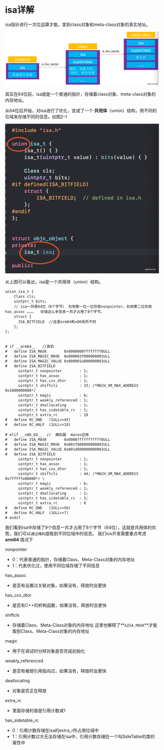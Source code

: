 # isa详解

isa指针进行一次位运算才能，拿到class对象和meta-class对象的真实地址。

![](../.gitbook/assets/image.png)

其实在64位前，isa就是一个普通的指针，存储着class对象、meta-class对象的内存地址。

从64位后开始，对isa进行了优化，变成了一个 **共用体**（union）结构，用不同的位域来存储不同的信息。如图2-1

![&#x56FE;2-1](../.gitbook/assets/image%20%282%29.png)

从上图可以看出，isa是一个共用体（union）结构。

```text
union isa_t {
    Class cls;
    uintptr_t bits;
    // isa一共是64位（8个字节） 右侧第一位一位存放nonpointer，右侧第二位存放has_assoc 。。。。  存储这么多信息一共才占用了8个字节。
    struct {
      ISA_BITFIELD  //这里arm64和x86有所不同
    };
};


# if __arm64__   //真机
#   define ISA_MASK        0x0000000ffffffff8ULL
#   define ISA_MAGIC_MASK  0x000003f000000001ULL
#   define ISA_MAGIC_VALUE 0x000001a000000001ULL
#   define ISA_BITFIELD                                                      
      uintptr_t nonpointer        : 1;                                       
      uintptr_t has_assoc         : 1;                                       
      uintptr_t has_cxx_dtor      : 1;                                       
      uintptr_t shiftcls          : 33; /*MACH_VM_MAX_ADDRESS 0x1000000000*/ 
      uintptr_t magic             : 6;                                       
      uintptr_t weakly_referenced : 1;                                       
      uintptr_t deallocating      : 1;                                       
      uintptr_t has_sidetable_rc  : 1;                                       
      uintptr_t extra_rc          : 19
#   define RC_ONE   (1ULL<<45)
#   define RC_HALF  (1ULL<<18)

# elif __x86_64__  //  模拟器  macos应用
#   define ISA_MASK        0x00007ffffffffff8ULL
#   define ISA_MAGIC_MASK  0x001f800000000001ULL
#   define ISA_MAGIC_VALUE 0x001d800000000001ULL
#   define ISA_BITFIELD                                                       
      uintptr_t nonpointer        : 1;                                       
      uintptr_t has_assoc         : 1;                                       
      uintptr_t has_cxx_dtor      : 1;                                       
      uintptr_t shiftcls          : 44; /*MACH_VM_MAX_ADDRESS 0x7fffffe00000*/ \
      uintptr_t magic             : 6;                                       
      uintptr_t weakly_referenced : 1;                                       
      uintptr_t deallocating      : 1;                                       
      uintptr_t has_sidetable_rc  : 1;                                       
      uintptr_t extra_rc          : 8
#   define RC_ONE   (1ULL<<56)
#   define RC_HALF  (1ULL<<7)
# endif

```

我们看到isa中存储了9个信息一共才占用了8个字节（64位），这就是共用体的优势。我们可以`通过掩码`提取到不同位域中的信息。 我们ios开发需要重点考虑 **arm64** 情况下



nonpointer

* 0：代表普通的指针，存储着Class、Meta-Class对象的内存地址
* 1：代表优化过，使用不同位域存储了不同信息

has\_assoc

* 是否有设置过关联对象，如果没有，释放时会更快

has\_cxx\_dtor

* 是否有C++的析构函数，如果没有，释放时会更快

shiftcls

* 存储着Class、Meta-Class对象的内存地址 这里也解释了**`&ISA_MASK`**才能取到Class、Meta-Class对象的内存地址

magic

* 用于在调试时分辨对象是否完成初始化

weakly\_referenced

* 是否有被弱引用指向过，如果没有，释放时会更快

deallocating

* 对象是否正在释放

extra\_rc

* 里面存储的值是引用计数减1

has\_sidetable\_rc

* 0：引用计数存储在isa的extra\_r所占用位域中
* 1：引用计数过大无法存储在isa中，引用计数存储在一个叫SideTable的类的属性中





